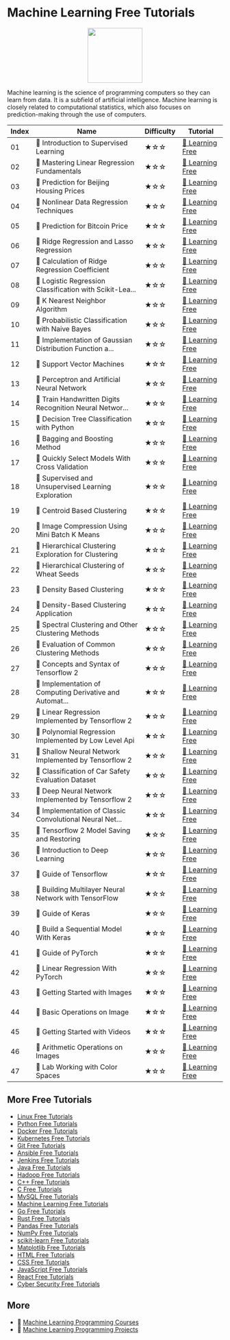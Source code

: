 # Machine Learning Free Tutorials

<div align="center">
<img width="128px" src="https://file.labex.io/path/1kXLbMH5geSl.png">
</div>

Machine learning is the science of programming computers so they can learn from data. It is a subfield of artificial intelligence. Machine learning is closely related to computational statistics, which also focuses on prediction-making through the use of computers. 

|   Index | Name                                                    | Difficulty   | Tutorial                                                                                                              |
|---------|---------------------------------------------------------|--------------|-----------------------------------------------------------------------------------------------------------------------|
|      01 | 📖 Introduction to Supervised Learning                   | ★☆☆          | [🔗 Learning Free](https://labex.io/tutorials/introduction-to-supervised-learning-20791)                               |
|      02 | 📖 Mastering Linear Regression Fundamentals              | ★☆☆          | [🔗 Learning Free](https://labex.io/tutorials/mastering-linear-regression-fundamentals-20799)                          |
|      03 | 📖 Prediction for Beijing Housing Prices                 | ★☆☆          | [🔗 Learning Free](https://labex.io/tutorials/prediction-for-beijing-housing-prices-20805)                             |
|      04 | 📖 Nonlinear Data Regression Techniques                  | ★☆☆          | [🔗 Learning Free](https://labex.io/tutorials/nonlinear-data-regression-techniques-20804)                              |
|      05 | 📖 Prediction for Bitcoin Price                          | ★☆☆          | [🔗 Learning Free](https://labex.io/tutorials/prediction-for-bitcoin-price-20806)                                      |
|      06 | 📖 Ridge Regression and Lasso Regression                 | ★☆☆          | [🔗 Learning Free](https://labex.io/tutorials/ridge-regression-and-lasso-regression-20808)                             |
|      07 | 📖 Calculation of Ridge Regression Coefficient           | ★☆☆          | [🔗 Learning Free](https://labex.io/tutorials/calculation-of-ridge-regression-coefficient-20753)                       |
|      08 | 📖 Logistic Regression Classification with Scikit-Lea... | ★☆☆          | [🔗 Learning Free](https://labex.io/tutorials/logistic-regression-classification-with-scikit-learn-20800)              |
|      09 | 📖 K Nearest Neighbor Algorithm                          | ★☆☆          | [🔗 Learning Free](https://labex.io/tutorials/k-nearest-neighbor-algorithm-20796)                                      |
|      10 | 📖 Probabilistic Classification with Naive Bayes         | ★☆☆          | [🔗 Learning Free](https://labex.io/tutorials/probabilistic-classification-with-naive-bayes-20801)                     |
|      11 | 📖 Implementation of Gaussian Distribution Function a... | ★☆☆          | [🔗 Learning Free](https://labex.io/tutorials/implementation-of-gaussian-distribution-function-and-draw-20786)         |
|      12 | 📖 Support Vector Machines                               | ★☆☆          | [🔗 Learning Free](https://labex.io/tutorials/support-vector-machines-20812)                                           |
|      13 | 📖 Perceptron and Artificial Neural Network              | ★☆☆          | [🔗 Learning Free](https://labex.io/tutorials/perceptron-and-artificial-neural-network-20802)                          |
|      14 | 📖 Train Handwritten Digits Recognition Neural Networ... | ★☆☆          | [🔗 Learning Free](https://labex.io/tutorials/train-handwritten-digits-recognition-neural-network-20814)               |
|      15 | 📖 Decision Tree Classification with Python              | ★☆☆          | [🔗 Learning Free](https://labex.io/tutorials/decision-tree-classification-with-python-20760)                          |
|      16 | 📖 Bagging and Boosting Method                           | ★☆☆          | [🔗 Learning Free](https://labex.io/tutorials/bagging-and-boosting-method-20749)                                       |
|      17 | 📖 Quickly Select Models With Cross Validation           | ★☆☆          | [🔗 Learning Free](https://labex.io/tutorials/quickly-select-models-with-cross-validation-20807)                       |
|      18 | 📖 Supervised and Unsupervised Learning Exploration      | ★☆☆          | [🔗 Learning Free](https://labex.io/tutorials/supervised-and-unsupervised-learning-exploration-20815)                  |
|      19 | 📖 Centroid Based Clustering                             | ★☆☆          | [🔗 Learning Free](https://labex.io/tutorials/centroid-based-clustering-20754)                                         |
|      20 | 📖 Image Compression Using Mini Batch K Means            | ★☆☆          | [🔗 Learning Free](https://labex.io/tutorials/image-compression-using-mini-batch-k-means-20783)                        |
|      21 | 📖 Hierarchical Clustering Exploration for Clustering    | ★☆☆          | [🔗 Learning Free](https://labex.io/tutorials/hierarchical-clustering-exploration-for-clustering-20782)                |
|      22 | 📖 Hierarchical Clustering of Wheat Seeds                | ★☆☆          | [🔗 Learning Free](https://labex.io/tutorials/hierarchical-clustering-and-binary-tree-of-wheat-seed-20779)             |
|      23 | 📖 Density Based Clustering                              | ★☆☆          | [🔗 Learning Free](https://labex.io/tutorials/density-based-clustering-20770)                                          |
|      24 | 📖 Density-Based Clustering Application                  | ★☆☆          | [🔗 Learning Free](https://labex.io/tutorials/use-density-based-clustering-to-track-shared-bikes-distribution-20820)   |
|      25 | 📖 Spectral Clustering and Other Clustering Methods      | ★☆☆          | [🔗 Learning Free](https://labex.io/tutorials/spectral-clustering-and-other-clustering-methods-20811)                  |
|      26 | 📖 Evaluation of Common Clustering Methods               | ★☆☆          | [🔗 Learning Free](https://labex.io/tutorials/evaluation-of-common-clustering-methods-20774)                           |
|      27 | 📖 Concepts and Syntax of Tensorflow 2                   | ★☆☆          | [🔗 Learning Free](https://labex.io/tutorials/concepts-and-syntax-of-tensorflow-2-20758)                               |
|      28 | 📖 Implementation of Computing Derivative and Automat... | ★☆☆          | [🔗 Learning Free](https://labex.io/tutorials/implementation-of-computing-derivative-and-automatic-differential-20785) |
|      29 | 📖 Linear Regression Implemented by Tensorflow 2         | ★☆☆          | [🔗 Learning Free](https://labex.io/tutorials/linear-regression-implemented-by-tensorflow-2-20797)                     |
|      30 | 📖 Polynomial Regression Implemented by Low Level Api    | ★☆☆          | [🔗 Learning Free](https://labex.io/tutorials/polynomial-regression-implemented-by-low-level-api-20803)                |
|      31 | 📖 Shallow Neural Network Implemented by Tensorflow 2    | ★☆☆          | [🔗 Learning Free](https://labex.io/tutorials/shallow-neural-network-implemented-by-tensorflow-2-20809)                |
|      32 | 📖 Classification of Car Safety Evaluation Dataset       | ★☆☆          | [🔗 Learning Free](https://labex.io/tutorials/classification-of-car-safety-evaluation-dataset-20756)                   |
|      33 | 📖 Deep Neural Network Implemented by Tensorflow 2       | ★☆☆          | [🔗 Learning Free](https://labex.io/tutorials/deep-neural-network-implemented-by-tensorflow-2-20768)                   |
|      34 | 📖 Implementation of Classic Convolutional Neural Net... | ★☆☆          | [🔗 Learning Free](https://labex.io/tutorials/implementation-of-classic-convolutional-neural-network-20784)            |
|      35 | 📖 Tensorflow 2 Model Saving and Restoring               | ★☆☆          | [🔗 Learning Free](https://labex.io/tutorials/tensorflow-2-model-saving-and-restoring-20813)                           |
|      36 | 📖 Introduction to Deep Learning                         | ★☆☆          | [🔗 Learning Free](https://labex.io/tutorials/introduction-to-deep-learning-20790)                                     |
|      37 | 📖 Guide of Tensorflow                                   | ★☆☆          | [🔗 Learning Free](https://labex.io/tutorials/guide-of-tensorflow-20777)                                               |
|      38 | 📖 Building Multilayer Neural Network with TensorFlow    | ★☆☆          | [🔗 Learning Free](https://labex.io/tutorials/build-a-multi-layer-neural-network-with-tensorflow-20750)                |
|      39 | 📖 Guide of Keras                                        | ★☆☆          | [🔗 Learning Free](https://labex.io/tutorials/guide-of-keras-20775)                                                    |
|      40 | 📖 Build a Sequential Model With Keras                   | ★☆☆          | [🔗 Learning Free](https://labex.io/tutorials/build-a-sequential-model-with-keras-20751)                               |
|      41 | 📖 Guide of PyTorch                                      | ★☆☆          | [🔗 Learning Free](https://labex.io/tutorials/guide-of-pytorch-20776)                                                  |
|      42 | 📖 Linear Regression With PyTorch                        | ★☆☆          | [🔗 Learning Free](https://labex.io/tutorials/linear-regression-with-pytorch-20798)                                    |
|      43 | 📖 Getting Started with Images                           | ★☆☆          | [🔗 Learning Free](https://labex.io/tutorials/getting-started-with-images-8438)                                        |
|      44 | 📖 Basic Operations on Image                             | ★☆☆          | [🔗 Learning Free](https://labex.io/tutorials/basic-operations-on-image-67174)                                         |
|      45 | 📖 Getting Started with Videos                           | ★☆☆          | [🔗 Learning Free](https://labex.io/tutorials/getting-started-with-videos-14766)                                       |
|      46 | 📖 Arithmetic Operations on Images                       | ★☆☆          | [🔗 Learning Free](https://labex.io/tutorials/arithmetic-operations-on-images-38502)                                   |
|      47 | 📖 Lab Working with Color Spaces                         | ★☆☆          | [🔗 Learning Free](https://labex.io/tutorials/lab-working-with-color-spaces-21417)                                     |

## More Free Tutorials

- [Linux Free Tutorials](https://github.com/labex-labs/linux-free-tutorials)
- [Python Free Tutorials](https://github.com/labex-labs/python-free-tutorials)
- [Docker Free Tutorials](https://github.com/labex-labs/docker-free-tutorials)
- [Kubernetes Free Tutorials](https://github.com/labex-labs/kubernetes-free-tutorials)
- [Git Free Tutorials](https://github.com/labex-labs/git-free-tutorials)
- [Ansible Free Tutorials](https://github.com/labex-labs/ansible-free-tutorials)
- [Jenkins Free Tutorials](https://github.com/labex-labs/jenkins-free-tutorials)
- [Java Free Tutorials](https://github.com/labex-labs/java-free-tutorials)
- [Hadoop Free Tutorials](https://github.com/labex-labs/hadoop-free-tutorials)
- [C++ Free Tutorials](https://github.com/labex-labs/cpp-free-tutorials)
- [C Free Tutorials](https://github.com/labex-labs/c-free-tutorials)
- [MySQL Free Tutorials](https://github.com/labex-labs/mysql-free-tutorials)
- [Machine Learning Free Tutorials](https://github.com/labex-labs/ml-free-tutorials)
- [Go Free Tutorials](https://github.com/labex-labs/go-free-tutorials)
- [Rust Free Tutorials](https://github.com/labex-labs/rust-free-tutorials)
- [Pandas Free Tutorials](https://github.com/labex-labs/pandas-free-tutorials)
- [NumPy Free Tutorials](https://github.com/labex-labs/numpy-free-tutorials)
- [scikit-learn Free Tutorials](https://github.com/labex-labs/sklearn-free-tutorials)
- [Matplotlib Free Tutorials](https://github.com/labex-labs/matplotlib-free-tutorials)
- [HTML Free Tutorials](https://github.com/labex-labs/html-free-tutorials)
- [CSS Free Tutorials](https://github.com/labex-labs/css-free-tutorials)
- [JavaScript Free Tutorials](https://github.com/labex-labs/javascript-free-tutorials)
- [React Free Tutorials](https://github.com/labex-labs/react-free-tutorials)
- [Cyber Security Free Tutorials](https://github.com/labex-labs/cysec-free-tutorials)


## More

- 🔗 [Machine Learning Programming Courses](https://github.com/labex-labs/awesome-programming-courses)
- 🔗 [Machine Learning Programming Projects](https://github.com/labex-labs/awesome-programming-projects)

